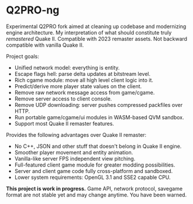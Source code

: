 Q2PRO-ng
========

Experimental Q2PRO fork aimed at cleaning up codebase and modernizing engine
architecture. My interpretation of what should constitute truly _remastered_
Quake II. Compatible with 2023 remaster assets. Not backward compatible with
vanilla Quake II.

Project goals:

* Unified network model: everything is entity.
* Escape flags hell: parse delta updates at bitstream level.
* Rich cgame module: move all high level client logic into it.
* Predict/derive more player state values on the client.
* Remove raw network message access from game/cgame.
* Remove server access to client console.
* Remove UDP downloading: server pushes compressed packfiles over HTTP.
* Run portable game/cgame/ui modules in WASM-based QVM sandbox.
* Support most Quake II remaster features.

Provides the following advantages over Quake II remaster:

* No C++, JSON and other stuff that doesn't belong in Quake II engine.
* Smoother player movement and entity animation.
* Vanilla-like server FPS independent view pitching.
* Full-featured client game module for greater modding possibilities.
* Server and client game code fully cross-platform and sandboxed.
* Lower system requirements: OpenGL 3.1 and SSE2 capable CPU.

**This project is work in progress.** Game API, network protocol, savegame
format are not stable yet and may change anytime. You have been warned.
